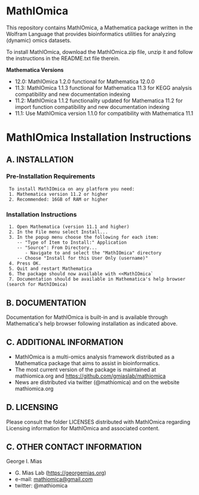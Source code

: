 # MathIOmica
This repository contains MathIOmica, a Mathematica package written in the Wolfram Language that provides bioinformatics utilities for analyzing (dynamic) omics datasets.

To install MathIOmica, download the MathIOmica.zip file, unzip it and follow the instructions in the README.txt file therein.

**Mathematica Versions**
* 12.0: MathIOmica 1.2.0 functional for Mathematica 12.0.0
* 11.3: MathIOmica 1.1.3 functional for Mathematica 11.3 for KEGG analysis compatibility and new documentation indexing
* 11.2: MathIOmica 1.1.2 functionality updated for Mathematica 11.2 for import function compatibility and new documentation indexing
* 11.1: Use MathIOmica version 1.1.0 for compatibility with Mathematica 11.1

# MathIOmica Installation Instructions

## A. INSTALLATION 
  
  ### Pre-Installation Requirements
     To install MathIOmica on any platform you need:
     1. Mathematica version 11.2 or higher
     2. Recommended: 16GB of RAM or higher
  
  ### Installation Instructions
     1. Open Mathematica (version 11.1 and higher)
     2. In the File menu select Install...
     3. In the popup menu choose the following for each item:
        -- "Type of Item to Install:" Application
        -- "Source": From Directory...
 	       - Navigate to and select the "MathIOmica" directory
        -- Choose "Install for this User Only (username)"
     4. Press OK.
     5. Quit and restart Mathematica
     6. The package should now available with <<MathIOmica`
     7. Documentation should be available in Mathematica's help browser (search for MathIOmica)

## B. DOCUMENTATION
  Documentation for MathIOmica is built-in and is available 
  through Mathematica's help browser following installation as indicated above.


## C. ADDITIONAL INFORMATION
  * MathIOmica is a multi-omics analysis framework distributed as a Mathematica package that aims to assist in bioinformatics.
  * The most current version of the package is maintained at
     mathiomica.org and
     https://github.com/gmiaslab/mathiomica
  * News are distributed via twitter (@mathiomica) and on the website mathiomica.org

## D. LICENSING
  Please consult the folder LICENSES distributed with MathIOmica regarding Licensing information for MathIOmica and associated content.

## C. OTHER CONTACT INFORMATION
  George I. Mias
  * G. Mias Lab (https://georgemias.org)
  * e-mail: mathiomica@gmail.com
  * twitter: @mathiomica
